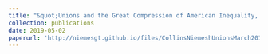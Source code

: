 ```yaml
---
title: "&quot;Unions and the Great Compression of American Inequality, 1940-1960,&quot; (2019). <i>Economic History Review</i>, 72(2): 691-715. (with William J. Collins)"
collection: publications
date: 2019-05-02
paperurl: 'http://niemesgt.github.io/files/CollinsNiemeshUnionsMarch2018.pdf'
---
```

